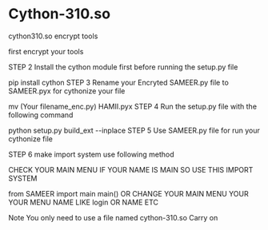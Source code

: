 # Cython-310.so
 cython310.so encrypt tools 
 
 first encrypt your tools 
 

 STEP 2
Install the cython module first before running the setup.py file

pip install cython
STEP 3
Rename your Encryted SAMEER.py file to SAMEER.pyx for cythonize your file

mv (Your filename_enc.py) HAMII.pyx
STEP 4
Run the setup.py file with the following command

python setup.py build_ext --inplace
STEP 5
Use SAMEER.py file for run your cythonize file

STEP 6
make import system use following method

CHECK YOUR MAIN MENU IF YOUR NAME IS MAIN SO USE THIS IMPORT SYSTEM

from SAMEER import main
main() 
OR CHANGE YOUR MAIN MENU YOUR YOUR MENU NAME LIKE login OR NAME ETC

Note
You only need to use a file named cython-310.so Carry on
 
 
 
 
 
